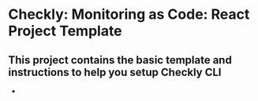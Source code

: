 # Checkly: Monitoring as Code: React Project Template




## This project contains the basic template and instructions to help you setup Checkly CLI
-